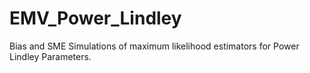 # EMV_Power_Lindley
Bias and SME Simulations of maximum likelihood estimators for Power Lindley Parameters.
